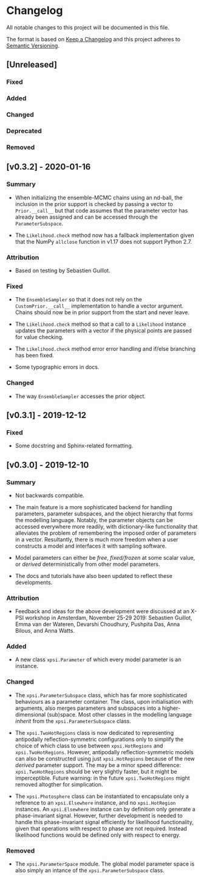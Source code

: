 # Changelog
All notable changes to this project will be documented in this file.

The format is based on [Keep a Changelog](http://keepachangelog.com/en/1.0.0/)
and this project adheres to
[Semantic Versioning](http://semver.org/spec/v2.0.0.html).

## [Unreleased]

### Fixed

### Added

### Changed

### Deprecated

### Removed


## [v0.3.2] - 2020-01-16

### Summary

* When initializing the ensemble-MCMC chains using an nd-ball, the inclusion
    in the prior support is checked by passing a vector to `Prior.__call__` but
    that code assumes that the parameter vector has already been assigned and
    can be accessed through the `ParameterSubspace`.

* The `Likelihood.check` method now has a fallback implementation given that
    the NumPy `allclose` function in v1.17 does not support Python 2.7.

### Attribution

* Based on testing by Sebastien Guillot.

### Fixed

* The `EnsembleSampler` so that it does not rely on the `CustomPrior.__call__`
    implementation to handle a vector argument. Chains should now be in
    prior support from the start and never leave.

* The `Likelihood.check` method so that a call to a `Likelihood` instance
    updates the parameters with a vector if the physical points are passed
    for value checking.

* The `Likelihood.check` method error error handling and if/else branching
    has been fixed.

* Some typographic errors in docs.

### Changed

* The way `EnsembleSampler` accesses the prior object.


## [v0.3.1] - 2019-12-12

### Fixed

* Some docstring and Sphinx-related formatting.


## [v0.3.0] - 2019-12-10

### Summary

* Not backwards compatible.

* The main feature is a more sophisticated backend for handling parameters,
    parameter subspaces, and the object hierarchy that forms the modelling
    language. Notably, the parameter objects can be accessed everywhere more
    readily, with dictionary-like functionality that alleviates the problem
    of remembering the imposed order of parameters in a vector. Resultantly,
    there is much more freedom when a user constructs a model and interfaces
    it with sampling software.

* Model parameters can either be *free*, *fixed/frozen* at some scalar value,
    or *derived* deterministically from other model parameters.

* The docs and tutorials have also been updated to reflect these developments.

### Attribution

* Feedback and ideas for the above development were discussed at an X-PSI
    workshop in Amsterdam, November 25-29 2019:
    Sebastien Guillot, Emma van der Wateren, Devarshi Choudhury, Pushpita Das,
    Anna Bilous, and Anna Watts.

### Added

* A new class `xpsi.Parameter` of which every model parameter is an instance.

### Changed

* The `xpsi.ParameterSubspace` class, which has far more sophisticated behaviours
    as a parameter container. The class, upon initialisation with arguments,
    also merges parameters and subspaces into a higher-dimensional (sub)space.
    Most other classes in the modelling language *inherit* from the
    `xpsi.ParameterSubspace` class.

* The `xpsi.TwoHotRegions` class is now dedicated to representing antipodally
    reflection-symmetric configurations only to simplify the choice of which
    class to use between `xpsi.HotRegions` and `xpsi.TwoHotRegions`. However,
    antipodally reflection-symmetric models can also be constructed using
    just `xpsi.HotRegions` because of the new *derived* parameter support. The
    may be a minor speed difference: `xpsi.TwoHotRegions`
    should be very slightly faster, but it might be imperceptible. Future
    warning: in the future `xpsi.TwoHotRegions` might removed altogther for
    simplication.

* The `xpsi.Photosphere` class can be instantiated to encapsulate only a
    reference to an `xpsi.Elsewhere` instance, and no `xpsi.HotRegion` instances.
    An `xpsi.Elsewhere` instance can by definition only generate a
    phase-invariant signal. However, further development is needed to handle
    this phase-invariant signal efficiently for likelihood functionality,
    given that operations with respect to phase are not required. Instead
    likelihood functions would be defined only with respect to energy.

### Removed

* The `xpsi.ParameterSpace` module. The global model parameter space is also
    simply an intance of the `xpsi.ParameterSubspace` class.

